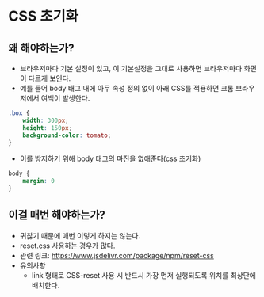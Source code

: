 # CSS 초기화
## 왜 해야하는가?
- 브라우저마다 기본 설정이 있고, 이 기본설정을 그대로 사용하면 브라우저마다 화면이 다르게 보인다.
- 예를 들어 body 태그 내에 아무 속성 정의 없이 아래 CSS를 적용하면 크롬 브라우저에서 여백이 발생한다.
```css
.box {
    width: 300px;
    height: 150px;
    background-color: tomato;
}
```

- 이를 방지하기 위해 body 태그의 마진을 없애준다(css 초기화)
```css
body {
    margin: 0
}
```

## 이걸 매번 해야하는가?
- 귀찮기 때문에 매번 이렇게 하지는 않는다.
- reset.css 사용하는 경우가 많다.
- 관련 링크: https://www.jsdelivr.com/package/npm/reset-css
- 유의사항
    - link 형태로 CSS-reset 사용 시 반드시 가장 먼저 실행되도록 위치를 최상단에 배치한다.
